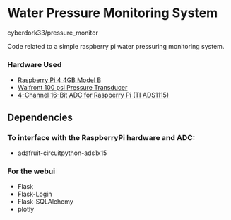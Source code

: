 # Water Pressure Monitoring System
cyberdork33/pressure_monitor

Code related to a simple raspberry pi water pressuring monitoring system.

### Hardware Used
* [Raspberry Pi 4 4GB Model B](https://www.raspberrypi.org/products/raspberry-pi-4-model-b/)
* [Walfront 100 psi Pressure Transducer](https://www.amazon.com/gp/product/B0748BHLQL/ref=ppx_yo_dt_b_asin_title_o02_s00?ie=UTF8&th=1)
* [4-Channel 16-Bit ADC for Raspberry Pi (TI ADS1115)](https://www.seeedstudio.com/4-Channel-16-Bit-ADC-for-Raspberry-Pi-ADS1115.html)

## Dependencies
### To interface with the RaspberryPi hardware and ADC:
* adafruit-circuitpython-ads1x15

### For the webui
* Flask
* Flask-Login
* Flask-SQLAlchemy
* plotly
